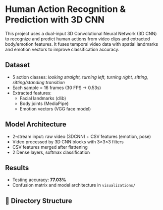 # Human Action Recognition & Prediction with 3D CNN

This project uses a dual-input 3D Convolutional Neural Network (3D CNN) to recognize and predict human actions from video clips and extracted body/emotion features. It fuses temporal video data with spatial landmarks and emotion vectors to improve classification accuracy.

## Dataset

- 5 action classes: *looking straight, turning left, turning right, sitting, sitting/standing transition*
- Each sample = 16 frames (30 FPS → 0.53s)
- Extracted features:
  - Facial landmarks (dlib)
  - Body joints (MediaPipe)
  - Emotion vectors (VGG face model)

## Model Architecture

- 2-stream input: raw video (3DCNN) + CSV features (emotion, pose)
- Video processed by 3D CNN blocks with 3×3×3 filters
- CSV features merged after flattening
- 2 Dense layers, softmax classification

## Results

- Testing accuracy: **77.03%**
- Confusion matrix and model architecture in `visualizations/`

## 📂 Directory Structure

